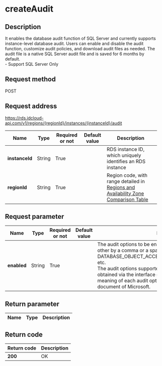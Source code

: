 # createAudit


## Description
It enables the database audit function of SQL Server and currently supports instance-level database audit. Users can enable and disable the audit function, customize audit policies, and download audit files as needed. The audit file is a native SQL Server audit file and is saved for 6 months by default. <br>- Support SQL Server Only

## Request method
POST

## Request address
https://rds.jdcloud-api.com/v1/regions/{regionId}/instances/{instanceId}/audit

|Name|Type|Required or not|Default value|Description|
|---|---|---|---|---|
|**instanceId**|String|True||RDS instance ID, which uniquely identifies an RDS instance|
|**regionId**|String|True||Region code, with range detailed in [Regions and Availability Zone Comparison Table](../Enum-Definitions/Regions-AZ.md)|

## Request parameter
|Name|Type|Required or not|Default value|Description|
|---|---|---|---|---|
|**enabled**|String|True||The audit options to be enable shall be separated from each other by a comma or a space, for example: DATABASE_OBJECT_ACCESS_GROUP,ACKUP_RESTORE_GROU, etc. <br>The audit options supported by each database version can be obtained via the interface [getAuditOptions](./getAuditOptions.md), and the specific meaning of each audit option can be found in the official document of Microsoft.|


## Return parameter
|Name|Type|Description|
|---|---|---|



## Return code
|Return code|Description|
|---|---|
|**200**|OK|
